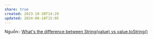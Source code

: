 ```yaml
---
share: true
created: 2023-10-30T14:29
updated: 2024-08-18T15:05
---
```

Nguồn:: [What's the difference between String(value) vs value.toString()](https://stackoverflow.com/a/3945225/3416774)